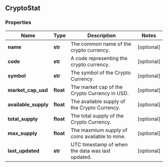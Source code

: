 ## CryptoStat

### Properties
Name | Type | Description | Notes
------------ | ------------- | ------------- | -------------
**name** | **str** | The common name of the crypto currency. | [optional] 
**code** | **str** | A code representing the crypto currency. | [optional] 
**symbol** | **str** | The symbol of the Crypto Currency. | [optional] 
**market_cap_usd** | **float** | The market cap of the Crypto Currency in USD. | [optional] 
**available_supply** | **float** | The available supply of the Crypto Currency. | [optional] 
**total_supply** | **float** | The total supply of the Crypto Currency. | [optional] 
**max_supply** | **float** | The maxmium supply of coins available to mine. | [optional] 
**last_updated** | **str** | UTC timestamp of when the data was last updated. | [optional] 



